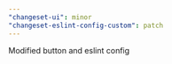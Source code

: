 ```yaml
---
"changeset-ui": minor
"changeset-eslint-config-custom": patch
---
```


Modified button and eslint config
